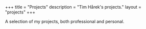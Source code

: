 +++
title = "Projects"
description = "Tim Hårek's projects."
layout = "projects"
+++

A selection of my projects, both professional and personal.

